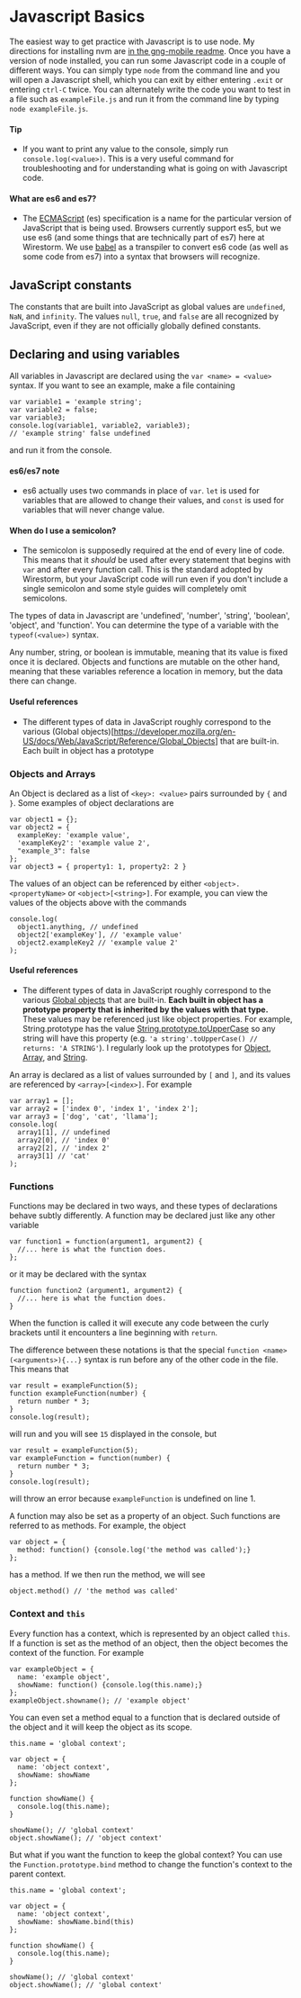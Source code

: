 # Javascript Basics

The easiest way to get practice with Javascript is to use node.  My directions for installing nvm are [in the gng-mobile readme](https://github.com/Wirestorm/costco-gng-mobile). Once you have a version of node installed, you can run some Javascript code in a couple of different ways.  You can simply type `node` from the command line and you will open a Javascript shell, which you can exit by either entering `.exit` or entering `ctrl-C` twice. You can alternately write the code you want to test in a file such as `exampleFile.js` and run it from the command line by typing `node exampleFile.js`.


#### Tip

- If you want to print any value to the console, simply run `console.log(<value>)`.  This is a very useful command for troubleshooting and for understanding what is going on with Javascript code.

#### What are es6 and es7?

- The [ECMAScript](https://en.wikipedia.org/wiki/ECMAScript) (es) specification is a name for the particular version of JavaScript that is being used.  Browsers currently support es5, but we use es6 (and some things that are technically part of es7) here at Wirestorm.  We use [babel](https://babeljs.io/) as a transpiler to convert es6 code (as well as some code from es7) into a syntax that browsers will recognize.

## JavaScript constants

The constants that are built into JavaScript as global values are `undefined`, `NaN`, and `infinity`.  The values `null`, `true`, and `false` are all recognized by JavaScript, even if they are not officially globally defined constants.

## Declaring and using variables

All variables in Javascript are declared using the `var <name> = <value>` syntax.  If you want to see an example, make a file containing
```
var variable1 = 'example string';
var variable2 = false;
var variable3;
console.log(variable1, variable2, variable3);
// 'example string' false undefined
```
and run it from the console.

#### es6/es7 note

- es6 actually uses two commands in place of `var`.  `let` is used for variables that are allowed to change their values, and `const` is used for variables that will never change value.

#### When do I use a semicolon?

- The semicolon is supposedly required at the end of every line of code.  This means that it *should* be used after every statement that begins with `var` and after every function call.  This is the standard adopted by Wirestorm, but your JavaScript code will run even if you don't include a single semicolon and some style guides will completely omit semicolons.

The types of data in Javascript are 'undefined', 'number', 'string', 'boolean', 'object', and 'function'. You can determine the type of a variable with the `typeof(<value>)` syntax.

Any number, string, or boolean is immutable, meaning that its value is fixed once it is declared.  Objects and functions are mutable on the other hand, meaning that these variables reference a location in memory, but the data there can change.

#### Useful references

- The different types of data in JavaScript roughly correspond to the various (Global objects)[https://developer.mozilla.org/en-US/docs/Web/JavaScript/Reference/Global_Objects] that are built-in.  Each built in object has a prototype

### Objects and Arrays

An Object is declared as a list of `<key>: <value>` pairs surrounded by `{` and `}`.  Some examples of object declarations are
```
var object1 = {};
var object2 = {
  exampleKey: 'example value',
  'exampleKey2': 'example value 2',
  "example_3": false
};
var object3 = { property1: 1, property2: 2 }
```
The values of an object can be referenced by either `<object>.<propertyName>` or `<object>[<string>]`.  For example, you can view the values of the objects above with the commands
```
console.log(
  object1.anything, // undefined
  object2['exampleKey'], // 'example value'
  object2.exampleKey2 // 'example value 2'
);
```

#### Useful references

- The different types of data in JavaScript roughly correspond to the various [Global objects](https://developer.mozilla.org/en-US/docs/Web/JavaScript/Reference/Global_Objects) that are built-in.  **Each built in object has a prototype property that is inherited by the values with that type.** These values may be referenced just like object properties.  For example, String.prototype has the value [String.prototype.toUpperCase](https://developer.mozilla.org/en-US/docs/Web/JavaScript/Reference/Global_Objects/String/toUpperCase) so any string will have this property (e.g. `'a string'.toUpperCase() // returns: 'A STRING'`).  I regularly look up the prototypes for [Object](https://developer.mozilla.org/en-US/docs/Web/JavaScript/Reference/Global_Objects/Object/prototype), [Array](https://developer.mozilla.org/en-US/docs/Web/JavaScript/Reference/Global_Objects/Array/prototype), and [String](https://developer.mozilla.org/en-US/docs/Web/JavaScript/Reference/Global_Objects/String/prototype).

An array is declared as a list of values surrounded by `[` and `]`, and its values are referenced by `<array>[<index>]`.  For example
```
var array1 = [];
var array2 = ['index 0', 'index 1', 'index 2'];
var array3 = ['dog', 'cat', 'llama'];
console.log(
  array1[1], // undefined
  array2[0], // 'index 0'
  array2[2], // 'index 2'
  array3[1] // 'cat'
);
```

### Functions

Functions may be declared in two ways, and these types of declarations behave subtly differently.  A function may be declared just like any other variable
```
var function1 = function(argument1, argument2) {
  //... here is what the function does.
};
```
or it may be declared with the syntax
```
function function2 (argument1, argument2) {
  //... here is what the function does.
}
```
When the function is called it will execute any code between the curly brackets until it encounters a line beginning with `return`.

The difference between these notations is that the special `function <name> (<arguments>){...}` syntax is run before any of the other code in the file.  This means that
```
var result = exampleFunction(5);
function exampleFunction(number) {
  return number * 3;
}
console.log(result);
```
will run and you will see `15` displayed in the console, but
```
var result = exampleFunction(5);
var exampleFunction = function(number) {
  return number * 3;
}
console.log(result);
```
will throw an error because `exampleFunction` is undefined on line 1.

A function may also be set as a property of an object.  Such functions are referred to as methods.  For example, the object
```
var object = {
  method: function() {console.log('the method was called');}
};
```
has a method.  If we then run the method, we will see
```
object.method() // 'the method was called'
```

### Context and `this`

Every function has a context, which is represented by an object called `this`.  If a function is set as the method of an object, then the object becomes the context of the function.  For example
```
var exampleObject = {
  name: 'example object',
  showName: function() {console.log(this.name);}
};
exampleObject.showname(); // 'example object'
```
You can even set a method equal to a function that is declared outside of the object and it will keep the object as its scope.
```
this.name = 'global context';

var object = {
  name: 'object context',
  showName: showName
};

function showName() {
  console.log(this.name);
}

showName(); // 'global context'
object.showName(); // 'object context'
```
But what if you want the function to keep the global context?  You can use the `Function.prototype.bind` method to change the function's context to the parent context.
```
this.name = 'global context';

var object = {
  name: 'object context',
  showName: showName.bind(this)
};

function showName() {
  console.log(this.name);
}

showName(); // 'global context'
object.showName(); // 'global context'
```
